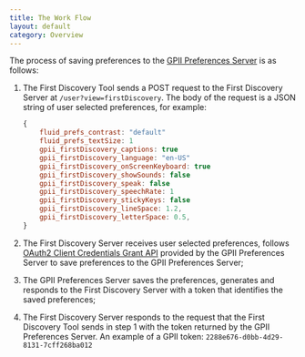 ```yaml
---
title: The Work Flow
layout: default
category: Overview
---
```


The process of saving preferences to the [GPII Preferences Server](https://github.com/GPII/universal/blob/master/documentation/PreferencesServer.md) is as follows:

1. The First Discovery Tool sends a POST request to the First Discovery Server at `/user?view=firstDiscovery`. The body of the request is a JSON string of user selected preferences, for example:
    ```javascript
    {
        fluid_prefs_contrast: "default"
        fluid_prefs_textSize: 1
        gpii_firstDiscovery_captions: true
        gpii_firstDiscovery_language: "en-US"
        gpii_firstDiscovery_onScreenKeyboard: true
        gpii_firstDiscovery_showSounds: false
        gpii_firstDiscovery_speak: false
        gpii_firstDiscovery_speechRate: 1
        gpii_firstDiscovery_stickyKeys: false
        gpii_firstDiscovery_lineSpace: 1.2,
        gpii_firstDiscovery_letterSpace: 0.5,
    }
    ```

2. The First Discovery Server receives user selected preferences, follows [OAuth2 Client Credentials Grant API](https://wiki.gpii.net/w/GPII_OAuth_2_Guide#Client_Credentials_Grant) provided by the GPII Preferences Server to save preferences to the GPII Preferences Server;

3. The GPII Preferences Server saves the preferences, generates and responds to the First Discovery Server with a token that identifies the saved preferences;

4. The First Discovery Server responds to the request that the First Discovery Tool sends in step 1 with the token returned by the GPII Preferences Server. An example of a GPII token:
    ```2288e676-d0bb-4d29-8131-7cff268ba012```
